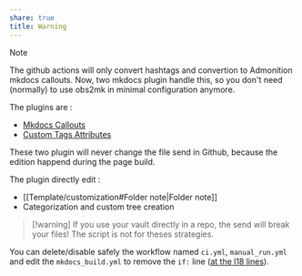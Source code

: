 ```yaml
---
share: true
title: Warning
---
```


>[!note] 
> The github actions will only convert hashtags and convertion to Admonition mkdocs callouts. Now, two mkdocs plugin handle this, so you don't need (normally) to use obs2mk in minimal configuration anymore. 
>
>The plugins are :
>- [Mkdocs Callouts](https://github.com/sondregronas/mkdocs-callouts)
>- [Custom Tags Attributes](https://github.com/lisandra-dev/mkdocs-custom-tags-attributes)
>
> These two plugin will never change the file send in Github, because the edition happend during the page build. 

The plugin directly edit :
- [[Template/customization#Folder note|Folder note]]
- Categorization and custom tree creation

>[!warning] If you use your vault directly in a repo, the send will break your files! The script is not for theses strategies.

You can delete/disable safely the workflow named `ci.yml`, `manual_run.yml` and edit the `mkdocs_build.yml` to remove the `if:` line ([at the l18 lines](https://github.com/obsidianPublisher/publisher-template-gh-pages/blob/bff6d23ddf27064c39a2696159ad25e4a9554d3d/.github/workflows/mkdocs_build.yml#L18)).